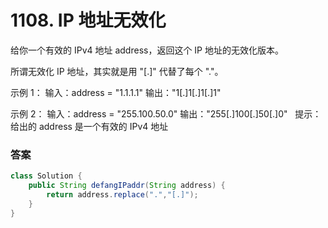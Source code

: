 # 1108. IP 地址无效化
给你一个有效的 IPv4 地址 address，返回这个 IP 地址的无效化版本。

所谓无效化 IP 地址，其实就是用 "[.]" 代替了每个 "."。

示例 1：
输入：address = "1.1.1.1"
输出："1[.]1[.]1[.]1"

示例 2：
输入：address = "255.100.50.0"
输出："255[.]100[.]50[.]0"
 
提示：
给出的 address 是一个有效的 IPv4 地址

### 答案
```java
class Solution {
    public String defangIPaddr(String address) {
        return address.replace(".","[.]");
    }
}
```